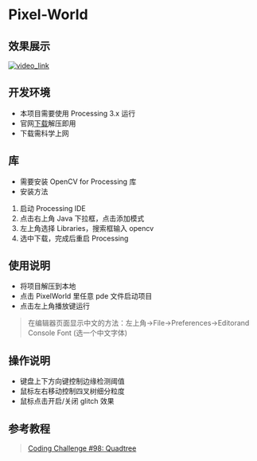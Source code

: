 # Pixel-World

## 效果展示
[![video_link](https://image.manamana.net/1585637383809_T2agpl0w?imageView2/2/w/1920/format/gif)](https://www.manamana.net/video/detail?id=86717#!zh)

## 开发环境
* 本项目需要使用 Processing 3.x 运行
* 官网[下载](https://processing.org/download/)解压即用
* 下载需科学上网
## 库

* 需要安装 OpenCV for Processing 库
* 安装方法
1. 启动 Processing IDE
2. 点击右上角 Java 下拉框，点击添加模式
3. 左上角选择 Libraries，搜索框输入 opencv
4. 选中下载，完成后重启 Processing
## 使用说明

* 将项目解压到本地
* 点击 PixelWorld 里任意 pde 文件启动项目
* 点击左上角播放键运行
>在编辑器页面显示中文的方法：左上角->File->Preferences->Editorand Console Font (选一个中文字体)
## 操作说明

* 键盘上下方向键控制边缘检测阈值
* 鼠标左右移动控制四叉树细分粒度
* 鼠标点击开启/关闭 glitch 效果
## 参考教程

>[Coding Challenge #98: Quadtree](https://www.youtube.com/watch?v=OJxEcs0w_kE)
